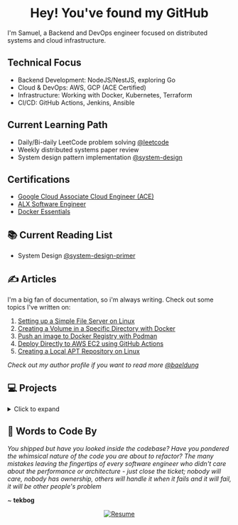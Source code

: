 <div align="center">
  <h1>Hey! You've found my GitHub</h1>
</div>

I'm Samuel, a Backend and DevOps engineer focused on distributed systems and cloud infrastructure.

## Technical Focus

* Backend Development: NodeJS/NestJS, exploring Go
* Cloud & DevOps: AWS, GCP (ACE Certified)
* Infrastructure: Working with Docker, Kubernetes, Terraform
* CI/CD: GitHub Actions, Jenkins, Ansible

## Current Learning Path

* Daily/Bi-daily LeetCode problem solving [@leetcode](https://github.com/afkzoro/leetcode)
* Weekly distributed systems paper review
* System design pattern implementation [@system-design](https://github.com/afkzoro/system-design)

## Certifications

* [Google Cloud Associate Cloud Engineer (ACE)](https://www.credly.com/badges/c3b594c2-c34c-415e-844a-92613d5fd01d/public_url)
* [ALX Software Engineer](https://drive.google.com/file/d/10RCmj4RxNYMTkVTyoPe0o6NqDMBW0Eum/view)
* [Docker Essentials](https://courses.cognitiveclass.ai/certificates/23c0befc7e28488fa4ed17b7c255b38c)

## 📚 Current Reading List

* System Design [@system-design-primer](https://github.com/donnemartin/system-design-primer)

## ✍️ Articles
I'm a big fan of documentation, so i'm always writing. Check out some topics I've written on:

1. [Setting up a Simple File Server on Linux](https://www.baeldung.com/linux/file-server-smb-nfs)
2. [Creating a Volume in a Specific Directory with Docker](https://www.baeldung.com/ops/docker-volume-specific-directory)
3. [Push an image to Docker Registry with Podman](https://www.baeldung.com/ops/podman-push-image-docker-registry)
4. [Deploy Directly to AWS EC2 using GitHub Actions](https://www.baeldung.com/ops/github-actions-deploy-ec2)
5. [Creating a Local APT Repository on Linux](https://www.baeldung.com/linux/apt-set-up-make-local-repository)

_Check out my author profile if you want to read more [@baeldung](https://www.baeldung.com/author/samueltheophilus)_


## 💻 Projects
<details>
<summary>Click to expand</summary>

1. **[go-wc](https://github.com/afkzoro/go-wc)**: the Unix wc tool written in Golang.
</details>

## 💭 Words to Code By

_You shipped but have you looked inside the codebase?
Have you pondered the whimsical nature of the code you are about to refactor?
The many mistakes leaving the fingertips of every software engineer who didn't care about the performance or architecture - 
just close the ticket; nobody will care, nobody has ownership, others will handle it when it fails
and it will fail, it will be other people's problem_

~ **tekbog**


<div align="center">

[![Resume](https://img.shields.io/badge/Resume-Download-blue?style=for-the-badge)](https://drive.google.com/file/d/1zfc2goNJ3mOhrPsm9GplRiCLGNh6-X46/view?usp=sharing)

</div>
